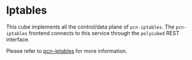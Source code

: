 # Iptables


This cube implements all the control/data plane of ``pcn-iptables``.
The ``pcn-iptables`` frontend connects to this service through the ``polycubed`` REST interface.

Please refer to [pcn-iptables](../../components/iptables/pcn-iptables) for more information.
